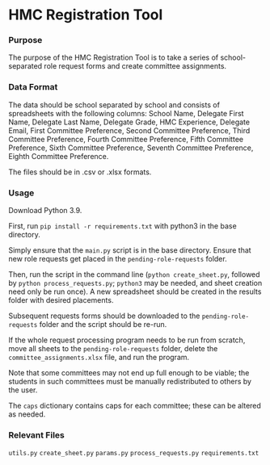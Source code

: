 # HMC Registration Tool

### Purpose

The purpose of the HMC Registration Tool is to take a series of school-separated role request forms and create committee assignments.

### Data Format

The data should be school separated by school and consists of spreadsheets with the following columns: School Name, Delegate First Name, Delegate Last Name, Delegate Grade, HMC Experience, Delegate Email, First Committee Preference, Second Committee Preference, Third Committee Preference, Fourth Committee Preference, Fifth Committee Preference, Sixth Committee Preference, Seventh Committee Preference, Eighth Committee Preference.

The files should be in .csv or .xlsx formats.

### Usage

Download Python 3.9.

First, run ```pip install -r requirements.txt``` with python3 in the base directory.

Simply ensure that the ```main.py``` script is in the base directory. Ensure that new role requests get placed in the ```pending-role-requests``` folder.

Then, run the script in the command line (```python create_sheet.py```, followed by ```python process_requests.py```; ```python3``` may be needed, and sheet creation need only be run once). A new spreadsheet should be created in the results folder with desired placements.

Subsequent requests forms should be downloaded to the ```pending-role-requests``` folder and the script should be re-run.

If the whole request processing program needs to be run from scratch, move all sheets to the ```pending-role-requests``` folder, delete the ```committee_assignments.xlsx``` file, and run the program.

Note that some committees may not end up full enough to be viable; the students in such committees must be manually redistributed to others by the user.

The ```caps``` dictionary contains caps for each committee; these can be altered as needed.

### Relevant Files

```utils.py```
```create_sheet.py```
```params.py```
```process_requests.py```
```requirements.txt```
